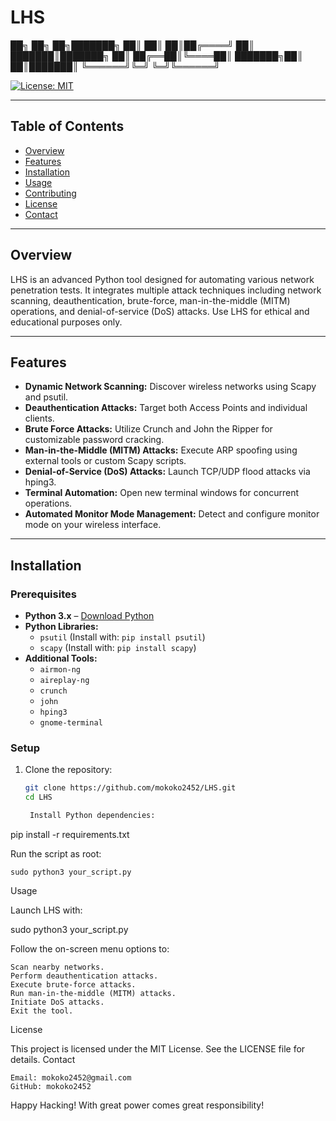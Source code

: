 # LHS
██╗     ██╗  ██╗███████╗
██║     ██║  ██║██╔════╝
██║     ███████║███████╗
██║     ██╔══██║╚════██║
███████╗██║  ██║███████║
╚══════╝╚═╝  ╚═╝╚══════╝

[![License: MIT](https://img.shields.io/badge/License-MIT-yellow.svg)](https://opensource.org/licenses/MIT)

---

## Table of Contents
- [Overview](#overview)
- [Features](#features)
- [Installation](#installation)
- [Usage](#usage)
- [Contributing](#contributing)
- [License](#license)
- [Contact](#contact)

---

## Overview
LHS is an advanced Python tool designed for automating various network penetration tests. It integrates multiple attack techniques including network scanning, deauthentication, brute-force, man-in-the-middle (MITM) operations, and denial-of-service (DoS) attacks. Use LHS for ethical and educational purposes only.

---

## Features
- **Dynamic Network Scanning:** Discover wireless networks using Scapy and psutil.
- **Deauthentication Attacks:** Target both Access Points and individual clients.
- **Brute Force Attacks:** Utilize Crunch and John the Ripper for customizable password cracking.
- **Man-in-the-Middle (MITM) Attacks:** Execute ARP spoofing using external tools or custom Scapy scripts.
- **Denial-of-Service (DoS) Attacks:** Launch TCP/UDP flood attacks via hping3.
- **Terminal Automation:** Open new terminal windows for concurrent operations.
- **Automated Monitor Mode Management:** Detect and configure monitor mode on your wireless interface.

---

## Installation

### Prerequisites
- **Python 3.x** – [Download Python](https://www.python.org/downloads/)
- **Python Libraries:**  
  - `psutil` (Install with: `pip install psutil`)
  - `scapy` (Install with: `pip install scapy`)
- **Additional Tools:**  
  - `airmon-ng`  
  - `aireplay-ng`  
  - `crunch`  
  - `john`  
  - `hping3`  
  - `gnome-terminal`

### Setup
1. Clone the repository:
   ```bash
   git clone https://github.com/mokoko2452/LHS.git
   cd LHS

    Install Python dependencies:

pip install -r requirements.txt

Run the script as root:

    sudo python3 your_script.py

Usage

Launch LHS with:

sudo python3 your_script.py

Follow the on-screen menu options to:

    Scan nearby networks.
    Perform deauthentication attacks.
    Execute brute-force attacks.
    Run man-in-the-middle (MITM) attacks.
    Initiate DoS attacks.
    Exit the tool.


License

This project is licensed under the MIT License. See the LICENSE file for details.
Contact

    Email: mokoko2452@gmail.com
    GitHub: mokoko2452

Happy Hacking! With great power comes great responsibility!
